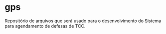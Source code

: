 # gps
Repositório de arquivos que será usado para o desenvolvimento do Sistema para agendamento de defesas de TCC.
